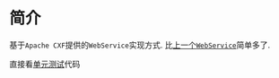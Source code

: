 # 简介
基于`Apache CXF`提供的`WebService`实现方式. 比[上一个`WebService`](.././ahao-spring-boot-webservice)简单多了.

直接看[单元测试](./src/test/java/moe/ahao/spring/boot/webservice/cxf/WebServiceCxfTest.java)代码
